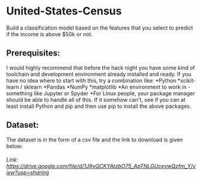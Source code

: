 # United-States-Census
Build a classification model based on the features that you select to predict if the income is above $50k or not.

## Prerequisites:
I would highly recommend that before the hack night you have some kind of toolchain and development environment already installed and ready. If you have no idea where to start with this, try a combination like:
*Python
*scikit-learn / sklearn
*Pandas
*NumPy
*matplotlib
*An environment to work in - something like Jupyter or Spyder
*For Linux people, your package manager should be able to handle all of this. If it somehow can't, see if you can at least install Python and pip and then use pip to install the above packages.

## Dataset:
The dataset is in the form of a csv file and the link to download is given below:
###### Link: https://drive.google.com/file/d/1J9yQCKYAtzbO75_ApTNLGUceywQzfm_Y/view?usp=sharing
